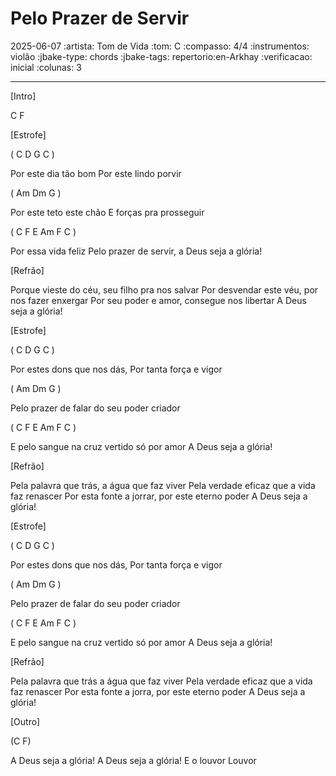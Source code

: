 # Pelo Prazer de Servir
2025-06-07
:artista: Tom de Vida
:tom: C
:compasso: 4/4
:instrumentos: violão
:jbake-type: chords
:jbake-tags: repertorio:en-Arkhay
:verificacao: inicial
:colunas: 3

----

[Intro]

C F

[Estrofe]

( C D G C )

Por este dia tão bom
Por este lindo porvir

( Am Dm G )

Por este teto este chão
E forças pra prosseguir

( C F E Am F C )

Por essa vida feliz
Pelo prazer de servir, a Deus seja a glória!

[Refrão]

Porque vieste do céu, seu filho pra nos salvar
Por desvendar este véu, por nos fazer enxergar
Por seu poder e amor, consegue nos libertar
A Deus seja a glória!

[Estrofe]


( C D G C )

Por estes dons que nos dás,
Por tanta força e vigor

( Am Dm G )

Pelo prazer de falar do seu poder criador

( C F E Am F C )

E pelo sangue na cruz vertido só por amor
A Deus seja a glória!

[Refrão]

Pela palavra que trás, a água que faz viver
Pela verdade eficaz que a vida faz renascer
Por esta fonte a jorrar, por este eterno poder
A Deus seja a glória!

[Estrofe]

( C D G C )

Por estes dons que nos dás,
Por tanta força e vigor

( Am Dm G )

Pelo prazer de falar do seu poder criador

( C F E Am F C )

E pelo sangue na cruz vertido só por amor
A Deus seja a glória!


[Refrão]

Pela palavra que trás a água que faz viver
Pela verdade eficaz que a vida faz renascer
Por esta fonte a jorra, por este eterno poder
A Deus seja a glória!

[Outro]

(C F)

A Deus seja a glória!
A Deus seja a glória!
E o louvor
Louvor

```
